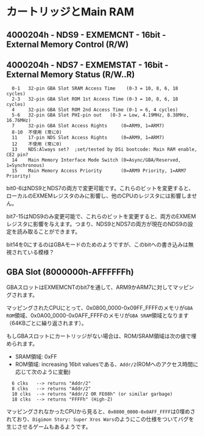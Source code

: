 # カートリッジとMain RAM

## 4000204h - NDS9 - EXMEMCNT - 16bit - External Memory Control (R/W)
## 4000204h - NDS7 - EXMEMSTAT - 16bit - External Memory Status (R/W..R)

```
  0-1   32-pin GBA Slot SRAM Access Time    (0-3 = 10, 8, 6, 18 cycles)
  2-3   32-pin GBA Slot ROM 1st Access Time (0-3 = 10, 8, 6, 18 cycles)
  4     32-pin GBA Slot ROM 2nd Access Time (0-1 = 6, 4 cycles)
  5-6   32-pin GBA Slot PHI-pin out   (0-3 = Low, 4.19MHz, 8.38MHz, 16.76MHz)
  7     32-pin GBA Slot Access Rights     (0=ARM9, 1=ARM7)
  8-10  不使用 (常に0)
  11    17-pin NDS Slot Access Rights     (0=ARM9, 1=ARM7)
  12    不使用 (常に0)
  13    NDS:Always set?  ;set/tested by DSi bootcode: Main RAM enable, CE2 pin?
  14    Main Memory Interface Mode Switch (0=Async/GBA/Reserved, 1=Synchronous)
  15    Main Memory Access Priority       (0=ARM9 Priority, 1=ARM7 Priority)
```

bit0-6はNDS9とNDS7の両方で変更可能です。これらのビットを変更すると、ローカルのEXMEMレジスタのみに影響し、他のCPUのレジスタには影響しません。

bit7-15はNDS9のみ変更可能で、これらのビットを変更すると、両方のEXMEMレジスタに影響を与えます。つまり、NDS9とNDS7の両方が現在のNDS9の設定を読み取ることができます。

bit14を0にするのはGBAモードのためのようですが、このbitへの書き込みは無視されている模様？

## GBA Slot (8000000h-AFFFFFFh)

GBAスロットはEXMEMCNTのbit7を通して、ARM9かARM7に対してマッピングされます。

マッピングされたCPUにとって、0x0800_0000-0x09FF_FFFFのメモリが`GBA ROM`領域、0x0A00_0000-0x0AFF_FFFFのメモリが`GBA SRAM`領域となります（64KBごとに繰り返されます）。

もしGBAスロットにカートリッジがない場合は、ROM/SRAM領域は次の値で埋められます。

- SRAM領域: 0xFF
- ROM領域: increasing 16bit valuesである、`Addr/2`(ROMへのアクセス時間に応じて次のように変動)

```
  6 clks   --> returns "Addr/2"
  8 clks   --> returns "Addr/2"
  10 clks  --> returns "Addr/2 OR FE08h" (or similar garbage)
  18 clks  --> returns "FFFFh" (High-Z)
```

マッピングされなかったCPUから見ると、`0x0800_0000-0x0AFF_FFFF`は0埋めされており、`Digimon Story: Super Xros Wars`のようにこの仕様をついてバグを生じさせるゲームもあるようです。
